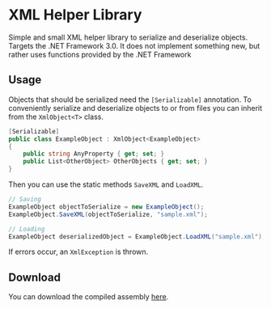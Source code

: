 # XML Helper Library
Simple and small XML helper library to serialize and deserialize objects. Targets the .NET Framework 3.0. It does not implement something new, but rather uses functions provided by the .NET Framework

## Usage
Objects that should be serialized need the `[Serializable]` annotation. To conveniently serialize and deserialize objects to or from files you can inherit from the `XmlObject<T>` class.

```csharp
[Serializable]
public class ExampleObject : XmlObject<ExampleObject>
{
	public string AnyProperty { get; set; }
	public List<OtherObject> OtherObjects { get; set; }
}
```

Then you can use the static methods `SaveXML` and `LoadXML`.

```csharp
// Saving
ExampleObject objectToSerialize = new ExampleObject();
ExampleObject.SaveXML(objectToSerialize, "sample.xml");

// Loading
ExampleObject deserializedObject = ExampleObject.LoadXML("sample.xml");
```

If errors occur, an `XmlException` is thrown.

## Download
You can download the compiled assembly [here](https://github.com/sisakat/xml/releases/tag/1.0).
